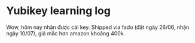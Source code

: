# Yubikey learning log

Wow, hôm nay nhận được cái key. Shipped via fado (đặt ngày 26/06, nhận ngày 10/07), giá mắc hơn amazon khoảng 400k.
